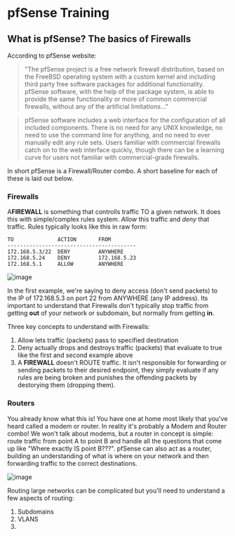 # pfSense Training

## What is pfSense? The basics of Firewalls

According to pfSense website:

> "The pfSense project is a free network firewall distribution, based on the FreeBSD operating system with a custom kernel and including third party free software packages for additional functionality. pfSense software, with the help of the package system, is able to provide the same functionality or more of common commercial firewalls, without any of the artificial limitations..."

> pfSense software includes a web interface for the configuration of all included components. There is no need for any UNIX knowledge, no need to use the command line for anything, and no need to ever manually edit any rule sets. Users familiar with commercial firewalls catch on to the web interface quickly, though there can be a learning curve for users not familiar with commercial-grade firewalls.

In short pfSense is a Firewall/Router combo. A short baseline for each of these is laid out below.

### Firewalls

A**FIREWALL** is something that controlls traffic TO a given network. It does this with simple/complex rules system. *Allow* this traffic and *deny* that traffic. Rules typically looks like this in raw form:

```EXAMPLE
TO              ACTION       FROM
-----------------------------------------
172.168.5.3/22  DENY         ANYWHERE
172.168.5.24    DENY         172.168.5.23
172.168.5.1     ALLOW        ANYWHERE
```

![image](https://user-images.githubusercontent.com/72173919/210431685-1e35d615-3b22-497e-8b05-cd61e6f5cf5b.png)


In the first example, we're saying to deny access (don't send packets) to the IP of 172.168.5.3 on port 22 from ANYWHERE (any IP address). Its important to understand that Firewalls don't typically stop traffic from getting **out** of your network or subdomain, but normally from getting **in**.

Three key concepts to understand with Firewalls:
1. Allow lets traffic (packets) pass to specified destination
2. Deny actually drops and destroys traffic (packets) that evaluate to true like the first and second example above
3. A **FIREWALL** doesn't ROUTE traffic. It isn't responsible for forwarding or sending packets to their desired endpoint, they simply evaluate if any rules are being broken and punishes the offending packets by destorying them (dropping them).

### Routers

You already know what this is! You have one at home most likely that you've heard called a modem or router. In reality it's probably a Modem and Router combo! We won't talk about modems, but a router in concept is simple: route traffic from point A to point B and handle all the questions that come up like "Where exactly IS point B???". pfSense can also act as a router, building an understanding of what is where on your network and then forwarding traffic to the correct destinations.

![image](https://user-images.githubusercontent.com/72173919/210431866-68cf0095-da3f-4b4f-b06d-e64acbe9df02.png)

Routing large networks can be complicated but you'll need to understand a few aspects of routing:
1. Subdomains
2. VLANS
3. 


